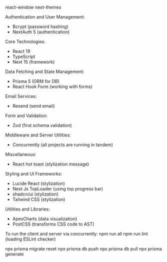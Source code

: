 react-window
next-themes

Authentication and User Management:
- Bcrypt (password hashing)
- NextAuth 5 (authentication)

Core Technologies:
- React 19
- TypeScript
- Next 15 (framework)

Data Fetching and State Management:
- Prisma 5 (ORM for DB)
- React Hook Form (working with forms)

Email Services:
- Resend (send email)

Form and Validation:
- Zod (first schema validation)

Middleware and Server Utilities:
- Concurrently (all projects are running in tandem)

Miscellaneous:
- React hot toast (stylization message)

Styling and UI Frameworks:
- Lucide React (stylization)
- Next Js TopLoader (using top progress bar)
- shadcn/ui (stylization)
- Tailwind CSS (stylization)

Utilities and Libraries:
- ApexCharts (data visualization)
- PostCSS (transforms CSS code to AST)


To run the client and server via concurrently:
npm run all
npm run lint (loading ESLint checker)

npx prisma migrate reset
npx prisma db push
npx prisma db pull
npx prisma generate